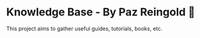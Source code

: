 # Knowledge Base - By Paz Reingold 🐶

This project aims to gather useful guides, tutorials, books, etc.

